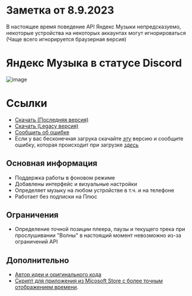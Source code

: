 # Заметка от 8.9.2023
В настоящее время поведение API Яндекс Музыки непредсказуемо, некоторые устройства на некоторых аккаунтах могут игнорироваться (Чаще всего игнорируется браузерная версия)

# Яндекс Музыка в статусе Discord
![image](https://media.discordapp.net/attachments/1117022431748554782/1146199241509838948/RPC.png)
# Ссылки
- [Скачать (Последняя версия)](https://github.com/Soto4ka37/Yandex-Music-RPC-Lite/releases/latest)
- [Скачать (Legacy версия)](https://github.com/Soto4ka37/Yandex-Music-RPC-Lite/releases/download/v7.2/RPC.exe)
- [Сообщить об ошибке](https://github.com/Soto4ka37/Yandex-Music-RPC-Lite/issues/)
- Если у вас бесконечная загрука скачайте [*эту*](https://www.soto4ka.space/file/debugged.exe) версию и сообщите ошибку, которая происходит при загрузке [*здесь*](https://github.com/Soto4ka37/Yandex-Music-RPC-Lite/issues/)
## Основная информация
- Поддержка работы в фоновом режиме
- Добавлены интерфейс и визуальные настройки
- Определяет музыку на любом устройстве в т.ч. и на телефоне
- Работает без подписки на Плюс

## Ограничения
- Определение точной позиции плеера, паузы и текущего трека при прослушивании "Волны" в настоящий момент невозможно из-за ограничений API

## Дополнительно
- [Автор идеи и оригинального кода](https://zelenka.guru/threads/4728759)
- [Скрипт для приложения из Micosoft Store с более точным отображением времени](https://github.com/KycTik31/YMD-plus/).
